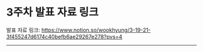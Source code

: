 # 3주차 발표 자료 링크

발표 자료 링크: https://www.notion.so/wookhyung/3-19-21-3f455247d6174c40befb6ae29267e278?pvs=4

---
